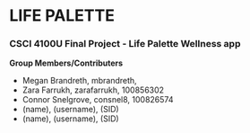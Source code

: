 # LIFE PALETTE
### CSCI 4100U Final Project - Life Palette Wellness app

**Group Members/Contributers**
- Megan Brandreth, mbrandreth,
- Zara Farrukh, zarafarrukh, 100856302
- Connor Snelgrove, consnel8, 100826574
- (name), (username), (SID)
- (name), (username), (SID)
